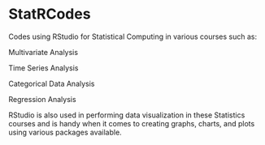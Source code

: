 # StatRCodes
Codes using RStudio for Statistical Computing in various courses such as:

Multivariate Analysis

Time Series Analysis

Categorical Data Analysis

Regression Analysis

RStudio is also used in performing data visualization in these Statistics courses and is handy when it comes to creating graphs, charts, and plots using various packages available. 
